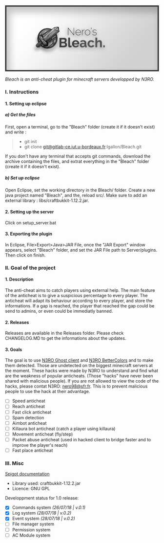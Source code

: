 ![banner](images/bleach-banner.png)

*Bleach is an anti-cheat plugin for minecraft servers developped by N3RO.*

### I. Instructions

#### 1. Setting up eclipse

##### a) Get the files
First, open a terminal, go to the "Bleach" folder (create it if it doesn't exist) and write :
> - git init
> - git clone git@gitlab-ce.iut.u-bordeaux.fr:lgallon/Bleach.git

If you don't have any terminal that accepts git commands, download the archive containing the files, and extrat everything in the "Bleach"  folder (create it if it doesn't exist).

##### b) Set up eclipse

Open Eclipse, set the working directory in the Bleach/ folder. Create a new java project named "Bleach", and the, reload src/. 
Make sure to add an external library : libs/craftbukkit-1.12.2.jar.

#### 2. Setting up the server

Click on setup_server.bat

#### 3. Exporting the plugin

In Eclipse, File>Export>Java>JAR File, once the "JAR Export" window appears, select "Bleach" folder, and set the JAR File path to Server/plugins. Then click on finish.

### II. Goal of the project

#### 1. Description

The anti-cheat aims to catch players using external help.
The main feature of the anticheat is to give a suspicious percentage to every player. The anticheat will adapt its behaviour according to every player, and store the informations.
If a gap is reached, the player that reached the gap could be send to admins, or even could be immediatly banned.

#### 2. Releases

Releases are available in the Releases folder. Please check CHANGELOG.MD to get the informations about the updates.

#### 3. Goals

The goal is to use [N3RO Ghost client](https://github.com/N3ROO/Ghost) and [N3RO BetterColors](https://github.com/N3ROO/Bettercolors) and to make them detected. Those are undetected on the biggest minecraft servers at the moment. These hacks were made by N3RO to understand and find what are the weakness of popular anticheats. (Those "hacks" have never been shared with malicious people).
If you are not allowed to view the code of the hacks, please contat N3RO: nero98@sfr.fr. This is to prevent malicious people to use the hack at their advantage.
- [ ] Speed anticheat
- [ ] Reach anticheat
- [ ] Fast click anticheat
- [ ] Spam detection
- [ ] Aimbot anticheat
- [ ] Killaura bot anticheat (catch a player using killaura)
- [ ] Movement anticheat (fly/step)
- [ ] Packet abuse anticheat (used in hacked client to bridge faster and to improve the player's reach)
- [ ] Fast place anticheat

### III. Misc

[Spigot documentation](https://hub.spigotmc.org/javadocs/spigot/)
- Library used: craftbukkit-1.12.2.jar
- Licence: GNU GPL

Developpment status for 1.0 release:
- [x] Commands system *(26/07/18 | v.0.1)*
- [x] Log system *(28/07/18 | v.0.2)*
- [x] Event system *(28/07/18 | v.0.2)*
- [ ] File manager system
- [ ] Permission system
- [ ] AC Module system